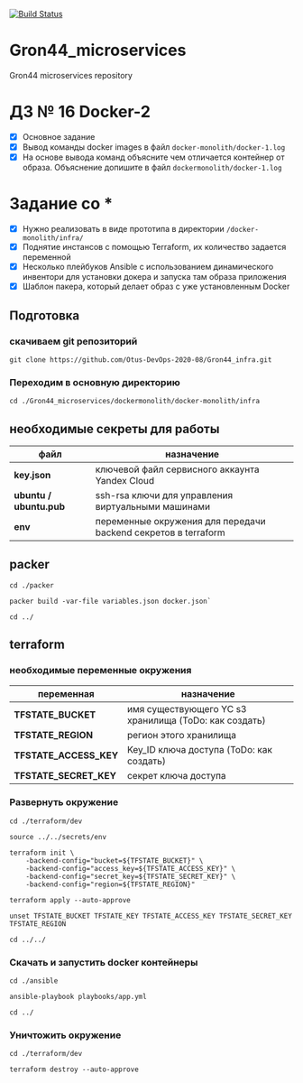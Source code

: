 [![Build Status](https://travis-ci.com/Otus-DevOps-2020-08/Gron44_infra.svg?branch=Docker-2)](https://travis-ci.com/Otus-DevOps-2020-08/Gron44_infra)
# Gron44_microservices
Gron44 microservices repository

# ДЗ № 16 Docker-2
 - [x] Основное задание
 - [x] Вывод команды docker images в файл `docker-monolith/docker-1.log`
 - [x] На основе вывода команд объясните чем отличается контейнер от
образа. Объяснение допишите в файл `dockermonolith/docker-1.log`
# Задание со *
 - [x] Нужно реализовать в виде прототипа в директории `/docker-monolith/infra/`
 - [x] Поднятие инстансов с помощью Terraform, их количество задается переменной
 - [x] Несколько плейбуков Ansible с использованием динамического инвентори для установки докера и запуска там образа приложения
 - [x] Шаблон пакера, который делает образ с уже установленным Docker

## Подготовка

### скачиваем git репозиторий

    git clone https://github.com/Otus-DevOps-2020-08/Gron44_infra.git

### Переходим в основную директорию

    cd ./Gron44_microservices/dockermonolith/docker-monolith/infra

## необходимые секреты для работы
|файл|назначение|
|--|--|
|**key.json**|ключевой файл сервисного аккаунта Yandex Cloud|
|**ubuntu / ubuntu.pub**|ssh-rsa ключи для управления виртуальными машинами|
|**env**|переменные окружения для передачи backend секретов в terraform|

## packer
    cd ./packer

    packer build -var-file variables.json docker.json`

    cd ../

## terraform

### необходимые переменные окружения
|переменная|назначение|
|--|--|
|**TFSTATE_BUCKET**|имя существующего YC s3 хранилища (ToDo: как создать)|
|**TFSTATE_REGION**|регион этого хранилища|
|**TFSTATE_ACCESS_KEY**|Key_ID ключа доступа (ToDo: как создать)|
|**TFSTATE_SECRET_KEY**|секрет ключа доступа|

### Развернуть окружение

    cd ./terraform/dev

    source ../../secrets/env

    terraform init \
    	-backend-config="bucket=${TFSTATE_BUCKET}" \
    	-backend-config="access_key=${TFSTATE_ACCESS_KEY}" \
    	-backend-config="secret_key=${TFSTATE_SECRET_KEY}" \
    	-backend-config="region=${TFSTATE_REGION}"

    terraform apply --auto-approve

    unset TFSTATE_BUCKET TFSTATE_KEY TFSTATE_ACCESS_KEY TFSTATE_SECRET_KEY TFSTATE_REGION

    cd ../../

### Скачать и запустить docker контейнеры

    cd ./ansible

    ansible-playbook playbooks/app.yml

    cd ../

### Уничтожить окружение

    cd ./terraform/dev

    terraform destroy --auto-approve
